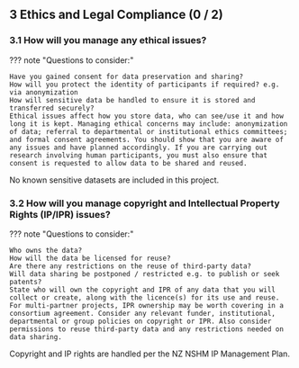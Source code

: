 ## 3 Ethics and Legal Compliance (0 / 2)

### 3.1 How will you manage any ethical issues?

??? note "Questions to consider:"

    Have you gained consent for data preservation and sharing?
    How will you protect the identity of participants if required? e.g. via anonymization
    How will sensitive data be handled to ensure it is stored and transferred securely?
    Ethical issues affect how you store data, who can see/use it and how long it is kept. Managing ethical concerns may include: anonymization of data; referral to departmental or institutional ethics committees; and formal consent agreements. You should show that you are aware of any issues and have planned accordingly. If you are carrying out research involving human participants, you must also ensure that consent is requested to allow data to be shared and reused.

No known sensitive datasets are included in this project.

### 3.2 How will you manage copyright and Intellectual Property Rights (IP/IPR) issues?

??? note "Questions to consider:"

    Who owns the data?
    How will the data be licensed for reuse?
    Are there any restrictions on the reuse of third-party data?
    Will data sharing be postponed / restricted e.g. to publish or seek patents?
    State who will own the copyright and IPR of any data that you will collect or create, along with the licence(s) for its use and reuse. For multi-partner projects, IPR ownership may be worth covering in a consortium agreement. Consider any relevant funder, institutional, departmental or group policies on copyright or IPR. Also consider permissions to reuse third-party data and any restrictions needed on data sharing.

Copyright and IP rights are handled per the NZ NSHM IP Management Plan.